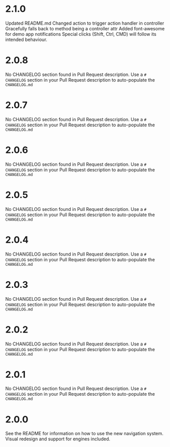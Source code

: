 # 2.1.0

Updated README.md
Changed action to trigger action handler in controller
Gracefully falls back to method being a controller attr
Added font-awesome for demo app notifications
Special clicks (Shift, Ctrl, CMD) will follow its intended behaviour.

# 2.0.8
No CHANGELOG section found in Pull Request description.
Use a `# CHANGELOG` section in your Pull Request description to auto-populate the `CHANGELOG.md`

# 2.0.7
No CHANGELOG section found in Pull Request description.
Use a `# CHANGELOG` section in your Pull Request description to auto-populate the `CHANGELOG.md`

# 2.0.6
No CHANGELOG section found in Pull Request description.
Use a `# CHANGELOG` section in your Pull Request description to auto-populate the `CHANGELOG.md`

# 2.0.5
No CHANGELOG section found in Pull Request description.
Use a `# CHANGELOG` section in your Pull Request description to auto-populate the `CHANGELOG.md`

# 2.0.4
No CHANGELOG section found in Pull Request description.
Use a `# CHANGELOG` section in your Pull Request description to auto-populate the `CHANGELOG.md`

# 2.0.3
No CHANGELOG section found in Pull Request description.
Use a `# CHANGELOG` section in your Pull Request description to auto-populate the `CHANGELOG.md`

# 2.0.2
No CHANGELOG section found in Pull Request description.
Use a `# CHANGELOG` section in your Pull Request description to auto-populate the `CHANGELOG.md`

# 2.0.1
No CHANGELOG section found in Pull Request description.
Use a `# CHANGELOG` section in your Pull Request description to auto-populate the `CHANGELOG.md`

# 2.0.0

See the README for information on how to use the new navigation system.  Visual redesign and support for engines included.

